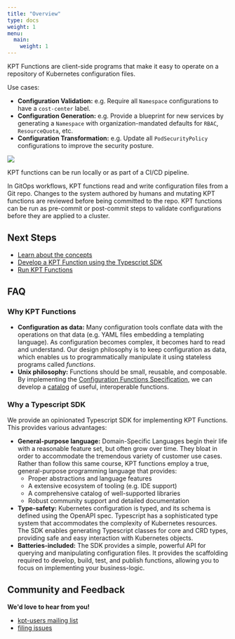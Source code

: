 ```yaml
---
title: "Overview"
type: docs
weight: 1
menu:
  main:
    weight: 1
---
```


KPT Functions are client-side programs that make it easy to operate on a repository of Kubernetes configuration files.

Use cases:

- **Configuration Validation:** e.g. Require all `Namespace` configurations to have a `cost-center` label.
- **Configuration Generation:** e.g. Provide a blueprint for new services by generating a `Namespace` with organization-mandated defaults for `RBAC`, `ResourceQuota`, etc.
- **Configuration Transformation:** e.g. Update all `PodSecurityPolicy` configurations to improve the
  security posture.

<img src="https://storage.googleapis.com/kpt-functions/docs/run.gif">

KPT functions can be run locally or as part of a CI/CD pipeline.

In GitOps workflows, KPT functions read and write configuration files from a Git repo. Changes
to the system authored by humans and mutating KPT functions are reviewed before being committed to the repo. KPT functions
can be run as pre-commit or post-commit steps to validate configurations before they are applied to a cluster.

## Next Steps

- [Learn about the concepts](concepts)
- [Develop a KPT Function using the Typescript SDK](develop)
- [Run KPT Functions](run)

## FAQ

### Why KPT Functions

- **Configuration as data:** Many configuration tools conflate data with the operations on that
  data (e.g. YAML files embedding a templating language).
  As configuration becomes complex, it becomes hard to read and understand.
  Our design philosophy is to keep configuration as data, which enables us to programmatically manipulate it using stateless programs called _functions_.
- **Unix philosophy:** Functions should be small, reusable, and composable.
  By implementing the [Configuration Functions Specification][spec],
  we can develop a [catalog][catalog] of useful, interoperable functions.

### Why a Typescript SDK

We provide an opinionated Typescript SDK for implementing KPT Functions. This provides various
advantages:

- **General-purpose language:** Domain-Specific Languages begin their life with a reasonable
  feature set, but often grow over time. They bloat in order to accommodate the tremendous variety
  of customer use cases. Rather than follow this same course, KPT functions employ a true,
  general-purpose programming language that provides:
  - Proper abstractions and language features
  - A extensive ecosystem of tooling (e.g. IDE support)
  - A comprehensive catalog of well-supported libraries
  - Robust community support and detailed documentation
- **Type-safety:** Kubernetes configuration is typed, and its schema is defined using the OpenAPI spec.
  Typescript has a sophisticated type system that accommodates the complexity of Kubernetes resources.
  The SDK enables generating Typescript classes for core and CRD types, providing safe and easy
  interaction with Kubernetes objects.
- **Batteries-included:** The SDK provides a simple, powerful API for querying and manipulating configuration
  files. It provides the scaffolding required to develop, build, test, and publish functions,
  allowing you to focus on implementing your business-logic.

## Community and Feedback

**We'd love to hear from you!**

- [kpt-users mailing list][kpt-users]
- [filing issues][kpt-issues]

[spec]: https://github.com/kubernetes-sigs/kustomize/blob/master/cmd/config/docs/api-conventions/functions-spec.md
[kpt-users]: https://groups.google.com/forum/#!forum/kpt-users
[kpt-issues]: https://github.com/GoogleContainerTools/kpt/issues
[catalog]: https://googlecontainertools.github.io/kpt-functions-catalog/